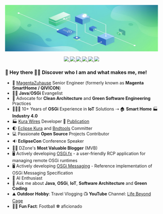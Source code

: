 <img src="banner.png" />

<p align='center'>
<a href="https://amitinside.com" target="_blank">
    <img src="https://img.shields.io/badge/Blog-black?style=for-the-badge&logo=rss&logoColor=white" />
</a>
<a href="https://www.linkedin.com/in/amitjoy/" target="_blank">
    <img src="https://img.shields.io/badge/LinkedIn-0077B5?style=for-the-badge&logo=logmein&logoColor=white" />
</a>
<a href="https://twitter.com/am1t_m0ndal" target="_blank">
    <img src="https://img.shields.io/badge/Twitter-1DA1F2?style=for-the-badge&logo=x&logoColor=white" />
</a>
<a href="https://www.facebook.com/amitjoy" target="_blank">
    <img src="https://img.shields.io/badge/Facebook-1877F2?style=for-the-badge&logo=facebook&logoColor=white" />
</a>
<a href="https://www.youtube.com/lifebeyondcage" target="_blank">
    <img src="https://img.shields.io/badge/YouTube-FF0000?style=for-the-badge&logo=youtube&logoColor=white" />
</a>
<a href="mailto:admin@amitinside.com" target="_blank">
    <img src="https://img.shields.io/badge/Email-F06B66?style=for-the-badge&logo=mailgun&logoColor=white" />
</a>
</p>

### 🌈 Hey there 👋🏻 Discover who I am and what makes me, me!

- 🏡 [MagentaZuhause](https://www.smarthome.de) Senior Engineer (formerly known as **Magenta SmartHome / QIVICON**)
- 🥷🏻 <b>Java</b>/<b>OSGi</b> Evangelist
- 🛟 Advocate for <b>Clean Architecture</b> and <b>Green Software Engineering</b> Practices
- 👨🏻‍💻 10+ Years of <b>OSGi</b> Experience in <b>IoT</b> Solutions ⇢ 🏠 <b>Smart Home</b> 🏭 <b>Industry 4.0</b>
- 🏭 [Kura Wires](https://eclipse.github.io/kura/wires/kura-wires-intro.html) Developer 📘 [Publication](https://www.amazon.de/Kura-Wires-Development-Component-managing/dp/6202205423)
- 🌓 [Eclipse Kura](https://github.com/eclipse/kura) and [Bndtools](https://github.com/bndtools/bnd) Committer
- 💻 Passionate <b>Open Source</b> Projects Contributor
- 🔉 <b>EclipseCon</b> Conference Speaker
- ✍🏼 DZone's <b>Most Valuable Blogger</b> (MVB)
- 🖥️ Actively developing [OSGi.fx](https://github.com/amitjoy/osgifx-console) - a user-friendly RCP application for managing remote OSGi runtimes
- 🖥️ Actively developing [OSGi Messaging](https://github.com/amitjoy/osgi-messaging) - Reference implementation of OSGi Messaging Specification
- 🤖 AI Enthusiast
- 💬 Ask me about <b>Java</b>, <b>OSGi</b>, <b>IoT</b>, <b>Software Architecture</b> and <b>Green Coding</b>
- ⛰ <b>Outdoor Hobby</b>: Travel Vlogging 📺 <b>YouTube</b> Channel: [Life Beyond Cage](https://www.youtube.com/lifebeyondcage)
- 💂‍♀️ <b>Fun Fact</b>: Football ⚽️ aficionado
